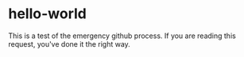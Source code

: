 # hello-world

This is a test of the emergency github process. If you are reading this request, you've done it the right way.
